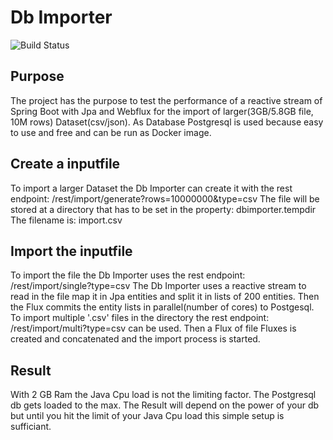 # Db Importer

![Build Status](https://travis-ci.org/Angular2Guy/DbImporter.svg?branch=master)

## Purpose
The project has the purpose to test the performance of a reactive stream of  Spring Boot with Jpa and Webflux for the import of larger(3GB/5.8GB file, 10M rows) Dataset(csv/json). As Database Postgresql is used because easy to use and free and can be run as Docker image.

## Create a inputfile
To import a larger Dataset the Db Importer can create it with the rest endpoint: /rest/import/generate?rows=10000000&type=csv
The file will be stored at a directory that has to be set in the property: dbimporter.tempdir
The filename is: import.csv


## Import the inputfile
To import the file the Db Importer uses the rest endpoint: /rest/import/single?type=csv
The Db Importer uses a reactive stream to read in the file map it in Jpa entities and split it in lists of 200 entities. Then the Flux commits the entity lists in parallel(number of cores) to Postgesql.
To import multiple '.csv' files in the directory the rest endpoint: /rest/import/multi?type=csv can be used. Then a Flux of file Fluxes is created and concatenated and the import process is started. 

## Result
With 2 GB Ram the Java Cpu load is not the limiting factor. The Postgresql db gets loaded to the max. The Result will depend on the power of your db but until you hit the limit of your Java Cpu load this simple setup is sufficiant. 
